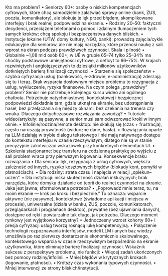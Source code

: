 Kto ma problem?
•	Seniorzy 60+: osoby o niskich kompetencjach cyfrowych, które chcą samodzielnie załatwiać sprawy online (bank, ZUS, poczta, komunikatory), ale blokuje je lęk przed błędem, skomplikowane interfejsy i brak realnej podpowiedzi na ekranie.
•	Rodziny 20–50: faktyczni decydenci, przeciążeni telefonami o pomoc i zdalnym tłumaczeniem tych samych kroków; chcą spokoju i bezpieczeństwa danych bliskich.
•	Instytucje lokalne (UTW, domy kultury, NGO, banki): prowadzą zajęcia/cykle edukacyjne dla seniorów, ale nie mają narzędzia, które przenosi naukę z sali wprost na ekran podczas prawdziwych czynności.
Skala i pilność
•	Globalnie ~1,08 mld osób 60+; w UE w grupie 65–74 tylko 25–34% ma choćby podstawowe umiejętności cyfrowe, a deficyt to 66–75%. W krajach rozwiniętych i anglojęzycznych to dziesiątki milionów użytkowników dotkniętych barierą finalizacji czynności.
•	Starzenie się społeczeństw + szybka cyfryzacja usług (bankowość, e-zdrowie, e-administracja) zderzają się tu i teraz. Brak wsparcia dosłownym miejscu problemu to rezygnacja z usług, wykluczenie, ryzyka finansowe.
Na czym polega „prawdziwy” problem?
 Senior nie potrzebuje kolejnego kursu wideo ani ogólnego chatbota. Potrzebuje natychmiastowej, kontekstowej i bezpiecznej podpowiedzi dokładnie tam, gdzie utknął na ekranie, bez udostępniania haseł, bez przełączania się między oknami, bez czekania na trenera czy wnuka.
Dlaczego dotychczasowe rozwiązania zawodzą?
•	Tutoriale wideo/artykuły: są pasywne, a senior musi sam odwzorować kroki w innym oknie.
•	Infolinie/rodzina/remote desktop: nie skalują się (czas + frustracja), często naruszają prywatność (widoczne dane, hasła).
•	Rozwiązania oparte na LLM działają w trybie dialogu tekstowego i nie mają natywnego dostępu do kontekstu interfejsu w czasie rzeczywistym, dlatego nie są w stanie precyzyjnie zakotwiczać wskazówek przy konkretnych elementach UI.
•	Szkolenia stacjonarne: bez transferu na codzienną praktykę po wyjściu z sali problem wraca przy pierwszym logowaniu.
Konsekwencje braku rozwiązania
•	Dla seniora: lęk, rezygnacja z usług cyfrowych, większa zależność od innych, ryzyko kosztownych błędów (blokady kont, pomyłki w płatnościach).
•	Dla rodziny: strata czasu i napięcia w relacji „opiekun–uczeń”.
•	Dla instytucji: niska skuteczność działań inkluzyjnych; brak narzędzia, które domyka działanie od teorii do realnej czynności na ekranie.
Jaka jest jawna, sformułowana potrzeba?
•	„Poprowadź mnie teraz, tu, na moim ekranie — krok po kroku i bezpiecznie.”
To oznacza: wsparcie aktywne (nie pasywne), kontekstowe (świadome aplikacji i miejsca w procesie), uniwersalne (działa w banku, ZUS, poczcie, komunikatorach, przeglądarkach i programach desktop), prywatne (bez ujawniania danych), dostępne od ręki i powtarzalne tak długo, jak potrzeba.
Dlaczego moment rynkowy jest wyjątkowo korzystny?
•	Jednoczesny wzrost kohorty 60+ i presja cyfryzacji usług tworzą rosnącą lukę kompetencyjną.
•	Połączenie technologii rozpoznawania interfejsów, modeli LLM i anych baz wiedzy umożliwia po raz pierwszy dostarczenie ekonomicznie skalowalnego, kontekstowego wsparcia w czasie rzeczywistym bezpośrednio na ekranie użytkownika, które eliminuje barierę finalizacji czynności.
Wskaźnik sukcesu z perspektywy problemu, nie funkcji:
•	Więcej zadań ukończonych bez pomocy rodziny/infolinii.
•	Mniej błędów w krytycznych krokach (logowanie, płatności).
•	Krótszy czas wykonania typowych czynności.
•	Mniej interwencji ze strony bliskich/instytucji.
